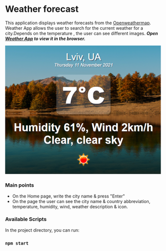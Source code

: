 # Weather forecast

This application displays weather forecasts from the [Openweathermap](https://openweathermap.org/api).
Weather App allows the user to search for the current weather for a city.Depends on the temperature , the user can see different images. ___Open [Weather App]() to view it in the browser.___

![image1](https://github.com/OksanaKis/React/blob/main/src/images/weather1.png)

### Main points
* On the Home page, write the city name & press "Enter"
* On the page the user can see the city name & country abbreviation, temperature, humidity, wind, weather description & icon.

### Available Scripts
In the project directory, you can run:

### `npm start`

